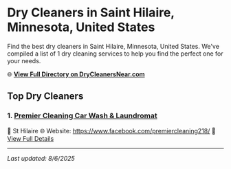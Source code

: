 # Dry Cleaners in Saint Hilaire, Minnesota, United States

Find the best dry cleaners in Saint Hilaire, Minnesota, United States. We've compiled a list of 1 dry cleaning services to help you find the perfect one for your needs.

🌐 **[View Full Directory on DryCleanersNear.com](https://drycleanersnear.com/city/US/Minnesota/Saint%20Hilaire)**

## Top Dry Cleaners

### 1. [Premier Cleaning Car Wash & Laundromat](https://drycleanersnear.com/dryCleaner/6882e5250559ff12261bf7ae/premier-cleaning-car-wash-laundromat)
📍 St Hilaire
🌐 Website: https://www.facebook.com/premiercleaning218/
🔗 [View Full Details](https://drycleanersnear.com/dryCleaner/6882e5250559ff12261bf7ae/premier-cleaning-car-wash-laundromat)


---

*Last updated: 8/6/2025*

